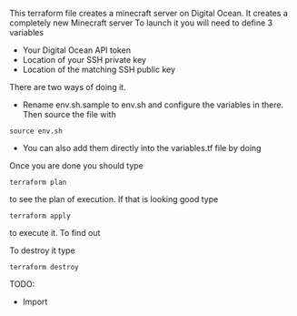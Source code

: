 This terraform file creates a minecraft server on Digital Ocean. It creates
a completely new Minecraft server
To launch it you will need to define 3 variables

* Your Digital Ocean API token
* Location of your SSH private key
* Location of the matching SSH public key

There are two ways of doing it.

* Rename env.sh.sample to env.sh and configure the variables in there. Then source the file with

```source env.sh```

* You can also add them directly into the variables.tf file by doing


Once you are done you should type

```terraform plan```

to see the plan of execution. If that is looking good type

```terraform apply```

to execute it. To find out 

To destroy it type

```terraform destroy```


TODO:

* Import 